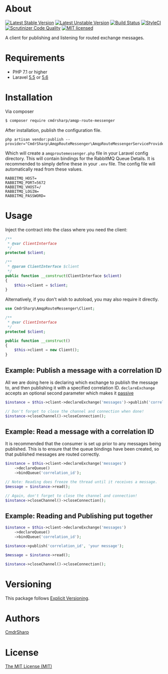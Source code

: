 # About
[![Latest Stable Version](https://poser.pugx.org/cmdrsharp/amqp-route-messenger/v/stable)](https://packagist.org/packages/cmdrsharp/amqp-route-messenger)
[![Latest Unstable Version](https://poser.pugx.org/cmdrsharp/amqp-route-messenger/v/unstable)](https://packagist.org/packages/cmdrsharp/amqp-route-messenger)
[![Build Status](https://travis-ci.org/CmdrSharp/amqp-route-messenger.svg?branch=master)](https://travis-ci.org/CmdrSharp/amqp-route-messenger)
[![StyleCI](https://styleci.io/repos/128116950/shield?branch=master)](https://styleci.io/repos/128116950)
[![Scrutinizer Code Quality](https://scrutinizer-ci.com/g/CmdrSharp/amqp-route-messenger/badges/quality-score.png?b=master)](https://scrutinizer-ci.com/g/CmdrSharp/amqp-route-messenger/?branch=master)
[![MIT licensed](https://img.shields.io/badge/license-MIT-blue.svg)](./LICENSE)

A client for publishing and listening for routed exchange messages.

# Requirements
* PHP 7.1 or higher
* Laravel [5.5](https://laravel.com/docs/5.5) or [5.6](https://laravel.com/docs/5.6)

# Installation
Via composer
```bash
$ composer require cmdrsharp/amqp-route-messenger
```

After installation, publish the configuration file.

```
php artisan vendor:publish --provider="CmdrSharp\AmqpRouteMessenger\AmqpRouteMessengerServiceProvider"
```

Which will create a `amqproutemessenger.php` file in your Laravel config directory. This will contain bindings for the RabbitMQ Queue Details.
It is recommended to simply define these in your `.env` file. The config file will automatically read from these values.
```
RABBITMQ_HOST=
RABBITMQ_PORT=5672
RABBITMQ_VHOST=/
RABBITMQ_LOGIN=
RABBITMQ_PASSWORD=
```

# Usage
Inject the contract into the class where you need the client:
```php
/**
 * @var ClientInterface
 */
protected $client;

/**
 * @param ClientInterface $client
 */
public function __construct(ClientInterface $client)
{
    $this->client = $client;
}
```

Alternatively, if you don't wish to autoload, you may also require it directly.
```php
use CmdrSharp\AmqpRouteMessenger\Client;

/**
 * @var ClientInterface
 */
protected $client;

public function __construct()
{
    $this->client = new Client();
}
```

## Example: Publish a message with a correlation ID
All we are doing here is declaring which exchange to publish the message to, and then publishing it with a specified correlation ID.
`declareExchange` accepts an optional second parameter which makes it [passive](https://www.rabbitmq.com/amqp-0-9-1-reference.html#exchange.declare.passive)
```php
$instance = $this->client->declareExchange('messages')->publish('correlation_id', 'your message');

// Don't forget to close the channel and connection when done!
$instance->closeChannel()->closeConnection();
```

## Example: Read a message with a correlation ID
It is recommended that the consumer is set up prior to any messages being published. This is to ensure that the queue bindings have been created, so that published messages are routed correctly.
```php
$instance = $this->client->declareExchange('messages')
	->declareQueue()
	->bindQueue('correlation_id');

// Note: Reading does freeze the thread until it receives a message.
$message = $instance->read();

// Again, don't forget to close the channel and connection!
$instance->closeChannel()->closeConnection();
```

## Example: Reading and Publishing put together
```php
$instance = $this->client->declareExchange('messages')
	->declareQueue()
	->bindQueue('correlation_id');

$instance->publish('correlation_id', 'your message');

$message = $instance->read();

$instance->closeChannel()->closeConnection();
```

# Versioning
This package follows [Explicit Versioning](https://github.com/exadra37-versioning/explicit-versioning).

# Authors
[CmdrSharp](https://github.com/CmdrSharp)

# License
[The MIT License (MIT)](LICENSE)